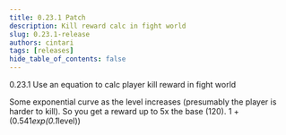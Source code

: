 ```yaml
---
title: 0.23.1 Patch
description: Kill reward calc in fight world
slug: 0.23.1-release
authors: cintari
tags: [releases]
hide_table_of_contents: false
---
```


0.23.1 Use an equation to calc player kill reward in fight world

<!-- truncate -->

Some exponential curve as the level increases (presumably the player is harder to kill). So you get a reward up to 5x the base (120).
1 + (0.541*exp(0.1*level))
